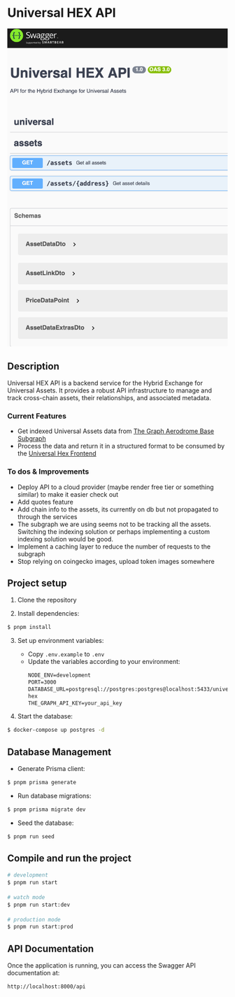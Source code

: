 

# Universal HEX API

![Universal Hex Swagger](/docs/assets/swagger.png)

## Description

Universal HEX API is a backend service for the Hybrid Exchange for Universal Assets. It provides a robust API infrastructure to manage and track cross-chain assets, their relationships, and associated metadata.

### Current Features
- Get indexed Universal Assets data from [The Graph Aerodrome Base Subgraph](https://thegraph.com/explorer/subgraphs/GENunSHWLBXm59mBSgPzQ8metBEp9YDfdqwFr91Av1UM)
- Process the data and return it in a structured format to be consumed by the [Universal Hex Frontend](https://github.com/nastita/universal-hex-frontend) 

### To dos & Improvements
- Deploy API to a cloud provider (maybe render free tier or something similar) to make it easier check out
- Add quotes feature
- Add chain info to the assets, its currently on db but not propagated to through the services
- The subgraph we are using seems not to be tracking all the assets. Switching the indexing solution or perhaps implementing a custom indexing solution would be good.
- Implement a caching layer to reduce the number of requests to the subgraph
- Stop relying on coingecko images, upload token images somewhere

## Project setup

1. Clone the repository

2. Install dependencies:
```bash
$ pnpm install
```

3. Set up environment variables:
   - Copy `.env.example` to `.env`
   - Update the variables according to your environment:
     ```
     NODE_ENV=development
     PORT=3000
     DATABASE_URL=postgresql://postgres:postgres@localhost:5433/universal-hex
     THE_GRAPH_API_KEY=your_api_key
     ```

4. Start the database:
```bash
$ docker-compose up postgres -d
```

## Database Management

- Generate Prisma client:
```bash
$ pnpm prisma generate
```

- Run database migrations:
```bash
$ pnpm prisma migrate dev
```

- Seed the database:
```bash
$ pnpm run seed
```

## Compile and run the project

```bash
# development
$ pnpm run start

# watch mode
$ pnpm run start:dev

# production mode
$ pnpm run start:prod
```

## API Documentation

Once the application is running, you can access the Swagger API documentation at:
```
http://localhost:8000/api
```
